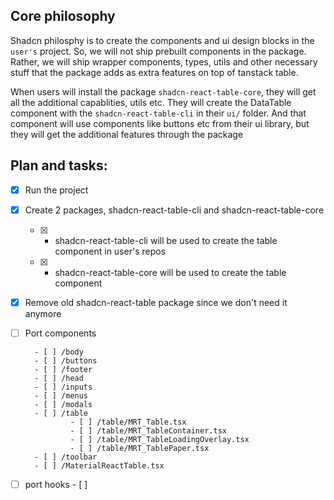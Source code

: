## Core philosophy
Shadcn philosphy is to create the components and ui design blocks in the `user's` project. So, we will not ship prebuilt components in the package. Rather, we will ship wrapper components, types, utils and other necessary stuff that the package adds as extra features on top of tanstack table.

When users will install the package `shadcn-react-table-core`, they will get all the additional capablities, utils etc. They will create the DataTable component with the `shadcn-react-table-cli` in their `ui/` folder. And that component will use components like buttons etc from their ui library, but they will get the additional features through the package

## Plan and tasks:
- [x]  Run the project
- [x] Create 2 packages, shadcn-react-table-cli and shadcn-react-table-core
    - [x] - shadcn-react-table-cli will be used to create the table component in user's repos
    - [x] - shadcn-react-table-core will be used to create the table component
- [x] Remove old shadcn-react-table package since we don't need it anymore
- [ ] Port components

        - [ ] /body
        - [ ] /buttons
        - [ ] /footer
        - [ ] /head
        - [ ] /inputs
        - [ ] /menus
        - [ ] /modals
        - [ ] /table
                - [ ] /table/MRT_Table.tsx
                - [ ] /table/MRT_TableContainer.tsx
                - [ ] /table/MRT_TableLoadingOverlay.tsx
                - [ ] /table/MRT_TablePaper.tsx
        - [ ] /toolbar
        - [ ] /MaterialReactTable.tsx
- [ ] port hooks
        - [ ]